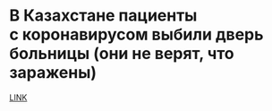 # В Казахстане пациенты с коронавирусом выбили дверь больницы (они не верят, что заражены)



[LINK](https://varlamov.ru/3878162.html)